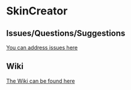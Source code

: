# SkinCreator

## Issues/Questions/Suggestions

[You can address issues here](https://github.com/HoldernIndustries/SkinCreator/issues)

## Wiki

[The Wiki can be found here](b.com/HoldernIndustries/SkinCreator/wiki)

